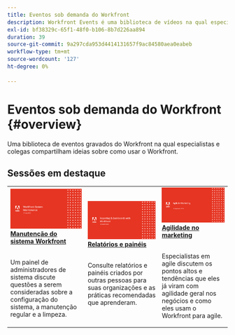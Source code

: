 ```yaml
---
title: Eventos sob demanda do Workfront
description: Workfront Events é uma biblioteca de vídeos na qual especialistas e colegas compartilham suas ideias e opiniões sobre como usar o Workfront para aprimorar o trabalho que está sendo feito para suas organizações.
exl-id: bf38329c-65f1-48f0-b106-8b7d226aa894
duration: 39
source-git-commit: 9a297cda953d4414131657f9ac84580aea0eabeb
workflow-type: tm+mt
source-wordcount: '127'
ht-degree: 0%

---
```


# Eventos sob demanda do Workfront {#overview}

Uma biblioteca de eventos gravados do Workfront na qual especialistas e colegas compartilham ideias sobre como usar o Workfront.

## Sessões em destaque

<table>
  <tr>
   <td>
      <a href="user-groups/workfront-system-maintenance.md">
      <img alt="Manutenção do sistema Workfront" src="assets/workfront-system-maintenance.png"/>
      </a>
      <div>
         <a href="user-groups/workfront-system-maintenance.md"><strong>Manutenção do sistema Workfront</strong></a>
<!---         <br/><em>foo</em> -->
      </div>
      <p>
        <br/>
         Um painel de administradores de sistema discute questões a serem consideradas sobre a configuração do sistema, a manutenção regular e a limpeza.
      </p>
    </td>
   <td>
      <a href="user-groups/reporting-and-dashboards.md">
      <img alt="Relatórios e painéis" src="assets/reporting-and-dashboards.png"/>
      </a>
      <div>
         <a href="user-groups/reporting-and-dashboards.md"><strong>Relatórios e painéis</strong></a>
<!---         <br/><em>foo</em> -->
      </div>
      <p>
        <br/>
         Consulte relatórios e painéis criados por outras pessoas para suas organizações e as práticas recomendadas que aprenderam.
      </p>
    </td>
   <td>
      <a href="user-groups/agile-in-marketing.md">
      <img alt="Agilidade no marketing" src="assets/agile-in-marketing.png"/>
      </a>
      <div>
         <a href="user-groups/agile-in-marketing.md"><strong>Agilidade no marketing</strong></a>
<!---         <br/><em>foo</em> -->
      </div>
      <p>
        <br/>
         Especialistas em agile discutem os pontos altos e tendências que eles já viram com agilidade geral nos negócios e como eles usam o Workfront para agile.
      </p>
    </td>
  </tr>
</table>
